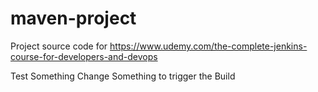 # maven-project
Project source code for https://www.udemy.com/the-complete-jenkins-course-for-developers-and-devops



Test Something
Change Something to trigger the Build
